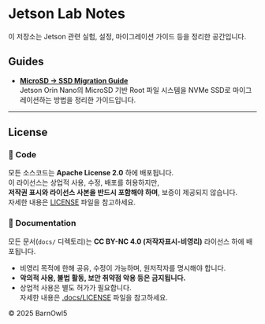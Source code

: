 # Jetson Lab Notes

이 저장소는 Jetson 관련 실험, 설정, 마이그레이션 가이드 등을 정리한 공간입니다.

## Guides

- **[MicroSD → SSD Migration Guide](./microsd-migration-to-SSD/migration_guide.md)**  
  Jetson Orin Nano의 MicroSD 기반 Root 파일 시스템을 NVMe SSD로 마이그레이션하는 방법을 정리한 가이드입니다.



---

## License

### 📜 Code
모든 소스코드는 **Apache License 2.0** 하에 배포됩니다.  
이 라이선스는 상업적 사용, 수정, 배포를 허용하지만,  
**저작권 표시와 라이선스 사본을 반드시 포함해야 하며**, 보증이 제공되지 않습니다.  
자세한 내용은 [LICENSE](./LICENSE) 파일을 참고하세요.

### 📄 Documentation
모든 문서(`docs/` 디렉토리)는 **CC BY-NC 4.0 (저작자표시-비영리)** 라이선스 하에 배포됩니다.  
- 비영리 목적에 한해 공유, 수정이 가능하며, 원저작자를 명시해야 합니다.  
- **악의적 사용, 불법 활동, 보안 취약점 악용 등은 금지됩니다.**  
- 상업적 사용은 별도 허가가 필요합니다.  
자세한 내용은 [.docs/LICENSE](./docs/LICENSE.md) 파일을 참고하세요.

© 2025 BarnOwl5
